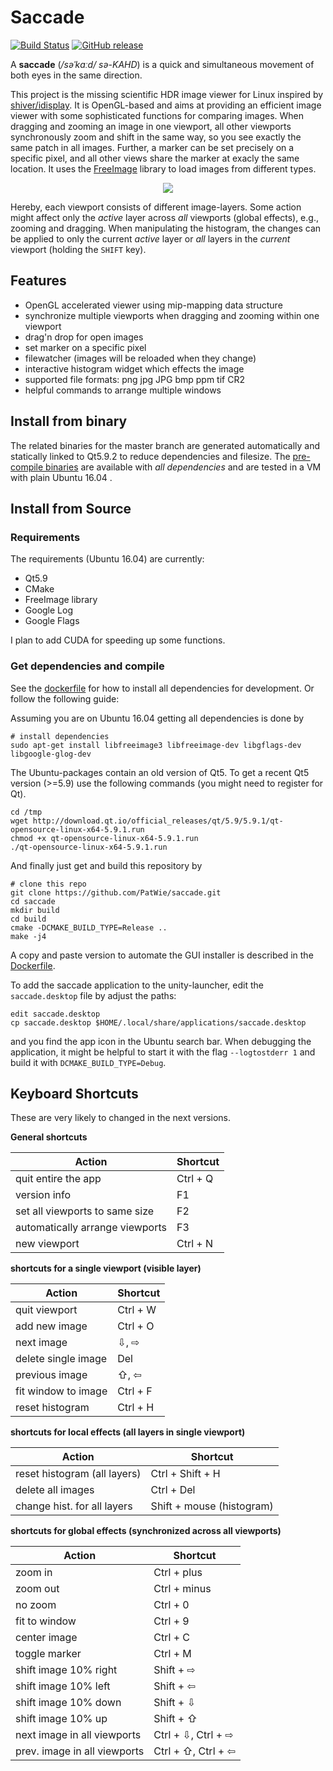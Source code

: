  # Saccade
[![Build Status](http://ci.patwie.com/api/badges/PatWie/saccade/status.svg)](http://ci.patwie.com/PatWie/saccade)
[![GitHub release](https://img.shields.io/badge/release-get_latest-blue.svg)](https://files.patwie.com/builds/saccade/)

A **saccade** (*/səˈkɑːd/ sə-KAHD*) is a quick and simultaneous movement of both eyes in the same direction.

This project is the missing scientific HDR image viewer for Linux inspired by [shiver/idisplay](https://sourceforge.net/p/shiver/idisplay). It is OpenGL-based and aims at providing an efficient image viewer with some sophisticated functions for comparing images. When dragging and zooming an image in one viewport, all other viewports synchronously zoom and shift in the same way, so you see exactly the same patch in all images. Further, a marker can be set precisely on a specific pixel, and all other views share the marker at exacly the same location. It uses the [FreeImage](freeimage.sourceforge.net) library to load images from different types.

<p align="center"> <img src="https://github.com/patwie-stuff/img/blob/master/screenshot.gif?raw=true"> </p>

Hereby, each viewport consists of different image-layers. Some action might affect only the *active* layer across *all* viewports (global effects), e.g., zooming and dragging. When manipulating the histogram, the changes can be applied to only the current *active* layer or *all* layers in the *current* viewport (holding the `SHIFT` key).

## Features

- OpenGL accelerated viewer using mip-mapping data structure
- synchronize multiple viewports when dragging and zooming within one viewport
- drag'n drop for open images
- set marker on a specific pixel
- filewatcher (images will be reloaded when they change)
- interactive histogram widget which effects the image
- supported file formats: png jpg JPG bmp ppm tif CR2
- helpful commands to arrange multiple windows

## Install from binary

The related binaries for the master branch are generated automatically and statically linked to Qt5.9.2 to reduce dependencies and filesize. The [pre-compile binaries](https://files.patwie.com/builds/saccade/) are available with *all dependencies* and are tested in a VM with plain Ubuntu 16.04 .

## Install from Source

### Requirements

The requirements (Ubuntu 16.04) are currently:

- Qt5.9
- CMake
- FreeImage library
- Google Log
- Google Flags

I plan to add CUDA for speeding up some functions.

### Get dependencies and compile

See the [dockerfile](https://github.com/PatWie/saccade/blob/docker/.docker/dynamic/Dockerfile) for how to install all dependencies for development. Or follow the following guide:

Assuming you are on Ubuntu 16.04 getting all dependencies is done by

    # install dependencies
    sudo apt-get install libfreeimage3 libfreeimage-dev libgflags-dev libgoogle-glog-dev

The Ubuntu-packages contain an old version of Qt5. To get a recent Qt5 version (>=5.9) use the following commands (you might need to register for Qt).

    cd /tmp
    wget http://download.qt.io/official_releases/qt/5.9/5.9.1/qt-opensource-linux-x64-5.9.1.run
    chmod +x qt-opensource-linux-x64-5.9.1.run
    ./qt-opensource-linux-x64-5.9.1.run

And finally just get and build this repository by

    # clone this repo
    git clone https://github.com/PatWie/saccade.git
    cd saccade
    mkdir build
    cd build
    cmake -DCMAKE_BUILD_TYPE=Release ..
    make -j4

A copy and paste version to automate the GUI installer is described in the [Dockerfile](https://github.com/PatWie/saccade/blob/master/.deploy/images/dynamic/Dockerfile).

To add the saccade application to the unity-launcher, edit the `saccade.desktop` file by adjust the paths:

    edit saccade.desktop
    cp saccade.desktop $HOME/.local/share/applications/saccade.desktop

and you find the app icon in the Ubuntu search bar. When debugging the application, it might be helpful to start it with the flag `--logtostderr 1` and build it with `DCMAKE_BUILD_TYPE=Debug`.

## Keyboard Shortcuts

These are very likely to changed in the next versions. 

**General shortcuts**

| Action                        | Shortcut                  |
| ------                        | ------                    |
| quit entire the app           | Ctrl + Q                  |
| version info                  | F1                        |
| set all viewports to same size| F2                        |
| automatically arrange viewports | F3                        |
| new viewport                  | Ctrl + N                  |

**shortcuts for a single viewport (visible layer)**

| Action                        | Shortcut                  |
| ------                        | ------                    |
| quit viewport                 | Ctrl + W                  |
| add new image                 | Ctrl + O                  |
| next image                    | ⇩, ⇨                      |
| delete single image           | Del                       |
| previous image                | ⇧, ⇦                      |
| fit window to image           | Ctrl + F                  |
| reset histogram               | Ctrl + H                  |

**shortcuts for local effects (all layers in single viewport)**

| Action                        | Shortcut                  |
| ------                        | ------                    |
| reset histogram (all layers)  | Ctrl + Shift + H          |
| delete all images             | Ctrl + Del                |
| change hist. for all layers   | Shift + mouse (histogram) |

**shortcuts for global effects (synchronized across all viewports)**

| Action                        | Shortcut                  |
| ------                        | ------                    |
| zoom in                       | Ctrl + plus               |
| zoom out                      | Ctrl + minus              |
| no zoom                       | Ctrl + 0                  |
| fit to window                 | Ctrl + 9                  |
| center image                  | Ctrl + C                  |
| toggle marker                 | Ctrl + M                  |
| shift image 10% right         | Shift + ⇨                 |
| shift image 10% left          | Shift + ⇦                 |
| shift image 10% down          | Shift + ⇩                 |
| shift image 10% up            | Shift + ⇧                 |
| next image in all viewports   | Ctrl + ⇩, Ctrl + ⇨        |
| prev. image in all viewports  | Ctrl + ⇧, Ctrl + ⇦        |


